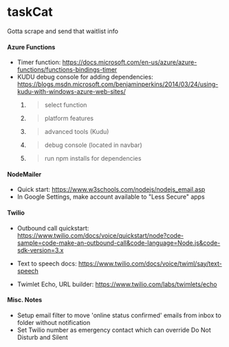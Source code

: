 # taskCat
Gotta scrape and send that waitlist info


#### Azure Functions
- Timer function: https://docs.microsoft.com/en-us/azure/azure-functions/functions-bindings-timer
- KUDU debug console for adding dependencies: https://blogs.msdn.microsoft.com/benjaminperkins/2014/03/24/using-kudu-with-windows-azure-web-sites/
    1. > select function
    2. > platform features
    3. > advanced tools (Kudu)
    4. > debug console (located in navbar)
    5. > run npm installs for dependencies


#### NodeMailer
- Quick start: https://www.w3schools.com/nodejs/nodejs_email.asp
- In Google Settings, make account available to "Less Secure" apps


#### Twilio
- Outbound call quickstart: https://www.twilio.com/docs/voice/quickstart/node?code-sample=code-make-an-outbound-call&code-language=Node.js&code-sdk-version=3.x

- Text to speech docs: https://www.twilio.com/docs/voice/twiml/say/text-speech
- Twimlet Echo, URL builder: https://www.twilio.com/labs/twimlets/echo



#### Misc. Notes
- Setup email filter to move 'online status confirmed' emails from inbox to folder without notification
- Set Twilio number as emergency contact which can override Do Not Disturb and Silent